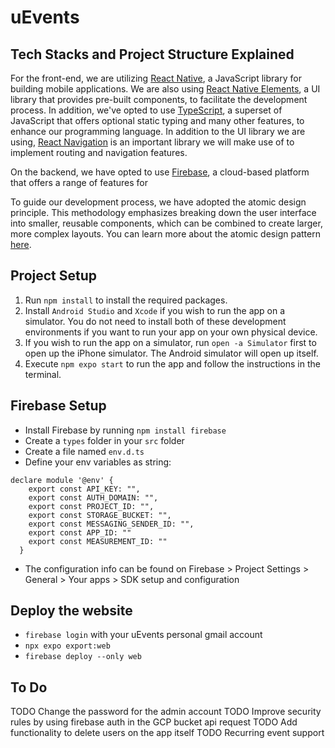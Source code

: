 # uEvents

## Tech Stacks and Project Structure Explained

For the front-end, we are utilizing [React Native](https://reactnative.dev/), a JavaScript library for building mobile applications. We are also using [React Native Elements](https://reactnativeelements.com/), a UI library that provides pre-built components, to facilitate the development process. In addition, we've opted to use [TypeScript](https://www.typescriptlang.org/), a superset of JavaScript that offers optional static typing and many other features, to enhance our programming language. In addition to the UI library we are using, [React Navigation](https://reactnavigation.org/) is an important library we will make use of to implement routing and navigation features.

On the backend, we have opted to use [Firebase](https://firebase.google.com/), a cloud-based platform that offers a range of features for

To guide our development process, we have adopted the atomic design principle. This methodology emphasizes breaking down the user interface into smaller, reusable components, which can be combined to create larger, more complex layouts. You can learn more about the atomic design pattern [here](https://xd.adobe.com/ideas/process/ui-design/atomic-design-principles-methodology-101/).

## Project Setup

1. Run `npm install` to install the required packages.
2. Install `Android Studio` and `Xcode` if you wish to run the app on a simulator. You do not need to install both of these development environments if you want to run your app on your own physical device.
3. If you wish to run the app on a simulator, run `open -a Simulator` first to open up the iPhone simulator. The Android simulator will open up itself.
4. Execute `npm expo start` to run the app and follow the instructions in the terminal.

## Firebase Setup

- Install Firebase by running `npm install firebase`
- Create a `types` folder in your `src` folder
- Create a file named `env.d.ts`
- Define your env variables as string:

```
declare module '@env' {
    export const API_KEY: "",
    export const AUTH_DOMAIN: "",
    export const PROJECT_ID: "",
    export const STORAGE_BUCKET: "",
    export const MESSAGING_SENDER_ID: "",
    export const APP_ID: ""
    export const MEASUREMENT_ID: ""
  }
```

- The configuration info can be found on Firebase > Project Settings > General > Your apps > SDK setup and configuration

## Deploy the website

- `firebase login` with your uEvents personal gmail account
- `npx expo export:web`
- `firebase deploy --only web`

## To Do

TODO Change the password for the admin account
TODO Improve security rules by using firebase auth in the GCP bucket api request
TODO Add functionality to delete users on the app itself
TODO Recurring event support
